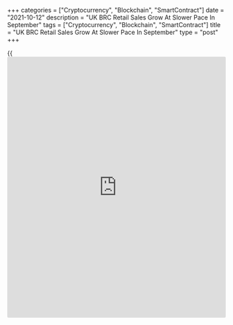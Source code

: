 +++
categories = ["Cryptocurrency", "Blockchain", "SmartContract"]
date = "2021-10-12"
description = "UK BRC Retail Sales Grow At Slower Pace In September"
tags = ["Cryptocurrency", "Blockchain", "SmartContract"]
title = "UK BRC Retail Sales Grow At Slower Pace In September"
type = "post"
+++

{{<iframe id="large-banner" src="https://www.bounty.group/#slide=23.0" width="100%" height="600" scrolling="no" style="border: 0px solid rgb(216, 221, 230); border-radius: 3px;">}}

UK retail sales growth eased sharply in September as fuel shortages and
wetter weather weighed on consumer confidence, data published by the
British Retail Consortium and KPMG showed on Tuesday.

Retail sales grew only 0.6 percent on a yearly basis in September after
rising 3 percent in August. At the same time, like-for-like sales fell
0.6 percent annually.

An uncertain backdrop and slower growth means the fourth quarter is
looks challenging as the economic recovery is dependent on strong retail
sales during the festive season, Helen Dickinson, chief executive at
BRC, said.

Fuel panic buying bought into sharp focus the impact supply chain
bottlenecks and labor shortages can quickly have for consumers, Paul
Martin, UK Head of Retail at KPMG, said.

The energy crisis is set to have further impact on inflation levels,
putting pressure on household spending and retailers will be hoping for
some good [news](https://www.letsplayfx.com/blog/forex-news-website/) from the Chancellor in his Budget to help them manage
rising costs, Martin added.

For comments and feedback [contact](https://www.playgroundfx.com/contact/): editorial@rtt[news](https://www.letsplayfx.com/blog/forex-news-website/).com

[Economic News][1]

 **What parts of the world are seeing the best (and worst) economic
performances lately? Click[here][2] to check out our [Econ Scorecard][2]
and find out! See up-to-the-moment [ranking](https://www.playgroundfx.com/blog/crypto-exchange-ranking/)s for the best and worst
performers in [GDP][3], [unemployment rate][4], [inflation][2] and much
more.**

   1. www.rtt[news](https://www.letsplayfx.com/blog/forex-news-website/).com/Content/EconomicNews.aspx
   2. www.rtt[news](https://www.letsplayfx.com/blog/forex-news-website/).com/economic-scorecard/world-rank/CPI/highest-performance.aspx
   3. www.rtt[news](https://www.letsplayfx.com/blog/forex-news-website/).com/economic-scorecard/world-rank/GDP/highest-performance.aspx
   4. www.rtt[news](https://www.letsplayfx.com/blog/forex-news-website/).com/economic-scorecard/world-rank/unemployment-rate/lowest-performance.aspx